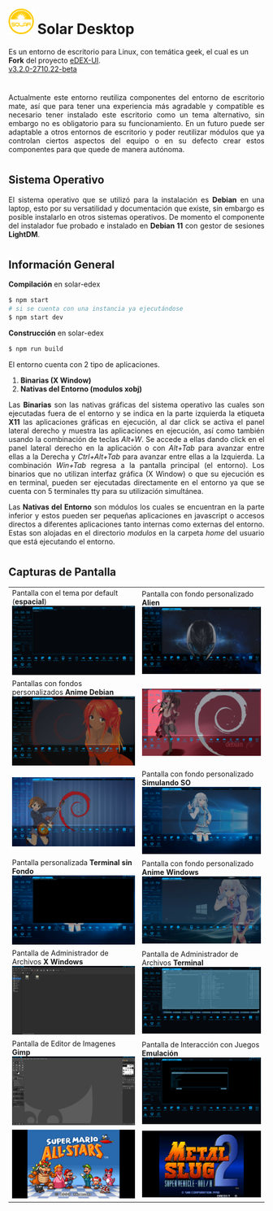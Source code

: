 #
# <img src="https://github.com/bernardosegura/solarDesktop/blob/master/solar.svg" height="50px" width="50px" /> Solar Desktop
Es un entorno de escritorio para Linux, con temática geek, el cual es un __Fork__ del proyecto [eDEX-UI](https://github.com/GitSquared/edex-ui).
<br>[v3.2.0-2710.22-beta](https://github.com/bernardosegura/solarDesktop/releases/tag/3.2.0-2710.22-beta)
#
<p align="justify"> Actualmente este entorno reutiliza componentes del entorno de escritorio mate, así que para tener una experiencia más agradable y compatible es necesario tener instalado este escritorio como un tema alternativo, sin embargo no es obligatorio para su funcionamiento. En un futuro puede ser adaptable a otros entornos de escritorio y poder reutilizar módulos que ya controlan ciertos aspectos del equipo o en su defecto crear estos componentes para que quede de manera autónoma.</p>

# 
## Sistema Operativo
<p align="justify"> El sistema operativo que se utilizó para la instalación es <b>Debian</b> en una laptop, esto por su versatilidad y documentación que existe, sin embargo es posible instalarlo en otros sistemas operativos. De momento el componente del instalador fue probado e instalado en <b>Debian 11</b> con gestor de sesiones <b>LightDM</b>.</p>

# 
## Información General
__Compilación__ en solar-edex
```bash
$ npm start 
# si se cuenta con una instancia ya ejecutándose
$ npm start dev 
```
__Construcción__ en solar-edex
```bash
$ npm run build
```

El entorno cuenta con 2 tipo de aplicaciones.

1. __Binarias (X Window)__
2. __Nativas del Entorno (modulos xobj)__

<p align="justify"> Las <b>Binarias</b> son las nativas gráficas del sistema operativo las cuales son ejecutadas fuera de el entorno y se indica en la parte izquierda la etiqueta <b>X11</b> las aplicaciones gráficas en ejecución, al dar click se activa el panel lateral derecho y muestra las aplicaciones en ejecución, así como también usando la combinación de teclas <i>Alt+W</i>. Se accede a ellas dando click en el panel lateral derecho en la aplicación o con <i>Alt+Tab</i> para avanzar entre ellas a la Derecha y <i>Ctrl+Alt+Tab</i> para avanzar entre ellas a la Izquierda. La combinación <i>Win+Tab</i> regresa a la pantalla principal (el entorno).
Los binarios que no utilizan interfaz gráfica (X Window) o que su ejecución es en terminal, pueden ser ejecutadas directamente en el entorno ya que se cuenta con 5 terminales tty para su utilización simultánea.</p>

<p align="justify"> Las <b>Nativas del Entorno</b> son módulos los cuales se encuentran en la parte inferior y estos pueden ser pequeñas aplicaciones en javascript o accesos directos a diferentes aplicaciones tanto internas como externas del entorno. Estas son alojadas en el directorio <i>modulos</i> en la carpeta <i>home</i> del usuario que está ejecutando el entorno.</p>

# 
## Capturas de Pantalla
<table>
  <tr>
    <td>
      Pantalla con el tema por default (<b>espacial</b>)
      <img src="https://github.com/bernardosegura/solarDesktop/blob/master/img/desktop.png" />
    </td>
    <td>
      Pantalla con fondo personalizado <b>Alien</b>
      <img src="https://github.com/bernardosegura/solarDesktop/blob/master/img/confondo.png" />
    </td>
  </tr>
  <tr>
    <td>
      Pantallas con fondos personalizados <b>Anime Debian</b>
      <img src="https://github.com/bernardosegura/solarDesktop/blob/master/img/confondoanime.png" />
    </td>
    <td>
      <img src="https://github.com/bernardosegura/solarDesktop/blob/master/img/confondoanime2.png" />
    </td>
  </tr>
  <tr>
    <td>
      <img src="https://github.com/bernardosegura/solarDesktop/blob/master/img/confondoanime3.png" />
    </td>
    <td>
      Pantalla con fondo personalizado <b>Simulando SO</b>
      <img src="https://github.com/bernardosegura/solarDesktop/blob/master/img/confondoanimewin.png" />
    </td>
  </tr>
  <tr>
    <td>
      Pantalla personalizada <b>Terminal sin Fondo</b>
      <img src="https://github.com/bernardosegura/solarDesktop/blob/master/img/confondoanimewinsinfnd.png" />
    </td>
    <td>
      Pantalla con fondo personalizado <b>Anime Windows</b>
      <img src="https://github.com/bernardosegura/solarDesktop/blob/master/img/confondoanimewin2.png" />
    </td>
  </tr>
  <tr>
    <td>
      Pantalla de Administrador de Archivos <b>X Windows</b>
      <img src="https://github.com/bernardosegura/solarDesktop/blob/master/img/fmanager.png" />
    </td>
    <td>
      Pantalla de Administrador de Archivos <b>Terminal</b>
      <img src="https://github.com/bernardosegura/solarDesktop/blob/master/img/fmanagerconsol.png" />
    </td>
  </tr>
  <tr>
    <td>
      Pantalla de Editor de Imagenes <b>Gimp</b>
      <img src="https://github.com/bernardosegura/solarDesktop/blob/master/img/gimp.png" />
    </td>
    <td>
      Pantalla de Interacción con Juegos <b>Emulación</b>
      <img src="https://github.com/bernardosegura/solarDesktop/blob/master/img/games.png" />
    </td>
  </tr>
  <tr>
    <td>
     <img src="https://github.com/bernardosegura/solarDesktop/blob/master/img/mario.png" />
    </td>
    <td>
      <img src="https://github.com/bernardosegura/solarDesktop/blob/master/img/mslug2.png" />
    </td>
  </tr>
</table>
